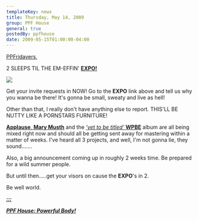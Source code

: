 ```yaml
---
templateKey: news
title: Thursday, May 14, 2009
group: PPF House
general: true
postedBy: ppfhouse
date: 2009-05-15T01:00:00-04:00
---
```

[PPFridayers](http://www.twitter.com/ppfhouse),

2 SLEEPS TIL THE EM-EFFIN' [**EXPO!**](http://www.facebook.com/home.php#/event.php?eid=95326836426&ref=ts)

![](http://photos-g.ak.fbcdn.net/photos-ak-snc1/v4345/198/32/581376288/n581376288_2631846_5987461.jpg)

Get your invite requests in NOW! Go to the **EXPO** link above and tell us why you wanna be there! It's gonna be small, sweaty and live as hell!

Other than that, I really don't have anything else to report. THIS'LL BE NUTTY LIKE A PORNSTARS FURNITURE!

[**Applause**, ](http://leo37.bandcamp.com)**[Mary Musth](http://www.myspace.com/magnolius)** and the [*'yet to be titled'* ](http://wpbe.bandcamp.com)**[WPBE](http://wpbe.bandcamp.com)** album are all being mixed right now and should all be getting sent away for mastering within a matter of weeks. I've heard all 3 projects, and well, I'm not gonna lie, they sound.......

Also, a big announcement coming up in roughly 2 weeks time. Be prepared for a wild summer people.

But until then.....get your visors on cause the **EXPO**'s in 2.

Be well world.

[***:::*** ](http://www.youtube.com/watch?v=fvWDs5Nm80w)

[***PPF House: Powerful Body!***](http://www.youtube.com/watch?v=fvWDs5Nm80w)